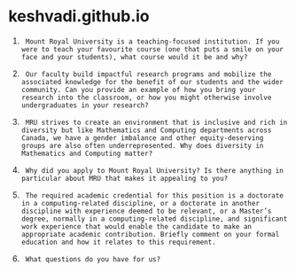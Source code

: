 # keshvadi.github.io

1.      Mount Royal University is a teaching-focused institution. If you were to teach your favourite course (one that puts a smile on your face and your students), what course would it be and why?
2.      Our faculty build impactful research programs and mobilize the associated knowledge for the benefit of our students and the wider community. Can you provide an example of how you bring your research into the classroom, or how you might otherwise involve undergraduates in your research?
3.      MRU strives to create an environment that is inclusive and rich in diversity but like Mathematics and Computing departments across Canada, we have a gender imbalance and other equity-deserving groups are also often underrepresented. Why does diversity in Mathematics and Computing matter?
4.      Why did you apply to Mount Royal University? Is there anything in particular about MRU that makes it appealing to you?
5.      The required academic credential for this position is a doctorate in a computing-related discipline, or a doctorate in another discipline with experience deemed to be relevant, or a Master’s degree, normally in a computing-related discipline, and significant work experience that would enable the candidate to make an appropriate academic contribution. Briefly comment on your formal education and how it relates to this requirement.
6.      What questions do you have for us? 
